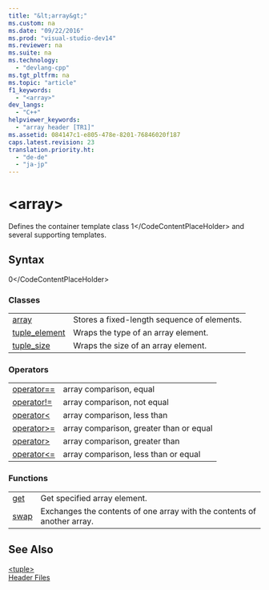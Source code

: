 ```yaml
---
title: "&lt;array&gt;"
ms.custom: na
ms.date: "09/22/2016"
ms.prod: "visual-studio-dev14"
ms.reviewer: na
ms.suite: na
ms.technology: 
  - "devlang-cpp"
ms.tgt_pltfrm: na
ms.topic: "article"
f1_keywords: 
  - "<array>"
dev_langs: 
  - "C++"
helpviewer_keywords: 
  - "array header [TR1]"
ms.assetid: 084147c1-e805-478e-8201-76846020f187
caps.latest.revision: 23
translation.priority.ht: 
  - "de-de"
  - "ja-jp"
---
```

# &lt;array&gt;
Defines the container template class <CodeContentPlaceHolder>1\</CodeContentPlaceHolder> and several supporting templates.  
  
## Syntax  
  
<CodeContentPlaceHolder>0\</CodeContentPlaceHolder>  
### Classes  
  
|||  
|-|-|  
|[array](../vs140/array-class--stl-.md)|Stores a fixed-length sequence of elements.|  
|[tuple_element](../vs140/tuple_element-class--array-.md)|Wraps the type of an array element.|  
|[tuple_size](../vs140/tuple_size-class--array-.md)|Wraps the size of an array element.|  
  
### Operators  
  
|||  
|-|-|  
|[operator==](../vs140/-array--operators.md#operator_eq_eq)|array comparison, equal|  
|[operator!=](../vs140/-array--operators.md#operator_neq)|array comparison, not equal|  
|[operator\<](../vs140/-array--operators.md#operator_lt_)|array comparison, less than|  
|[operator>=](../vs140/-array--operators.md#operator_gt__eq)|array comparison, greater than or equal|  
|[operator>](../vs140/-array--operators.md#operator_gt_)|array comparison, greater than|  
|[operator<=](../vs140/-array--operators.md#operator_lt__eq)|array comparison, less than or equal|  
  
### Functions  
  
|||  
|-|-|  
|[get](../vs140/-array--functions.md#get_function)|Get specified array element.|  
|[swap](../vs140/-array--functions.md#swap_function)|Exchanges the contents of one array with the contents of another array.|  
  
## See Also  
 [\<tuple>](../vs140/-tuple-.md)   
 [Header Files](../vs140/c---standard-library-header-files.md)